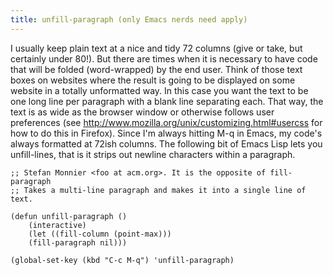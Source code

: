```yaml
---
title: unfill-paragraph (only Emacs nerds need apply)
---
```


I usually keep plain text at a nice and tidy 72 columns (give or take, but certainly under 80!). But there are times when it is necessary to have code that will be folded (word-wrapped) by the end user. Think of those text boxes on websites where the result is going to be displayed on some website in a totally unformatted way. In this case you want the text to be one long line per paragraph with a blank line separating each. That way, the text is as wide as the browser window or otherwise follows user preferences (see <http://www.mozilla.org/unix/customizing.html#usercss> for how to do this in Firefox). Since I'm always hitting M-q in Emacs, my code's always formatted at 72ish columns. The following bit of Emacs Lisp lets you unfill-lines, that is it strips out newline characters within a paragraph.

    ;; Stefan Monnier <foo at acm.org>. It is the opposite of fill-paragraph
    ;; Takes a multi-line paragraph and makes it into a single line of text.

    (defun unfill-paragraph ()
        (interactive)
        (let ((fill-column (point-max)))
        (fill-paragraph nil)))

    (global-set-key (kbd "C-c M-q") 'unfill-paragraph)
